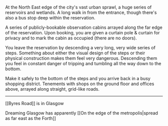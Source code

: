 At the North East edge of the city's vast urban sprawl, a huge series of reservoirs and wetlands. A long walk in from the entrance, though there's also a bus stop deep within the reservation.

A series of publicly-bookable observation cabins arrayed along the far edge of the reservation. Upon booking, you are given a curtain pole & curtain for privacy and to mark the cabin as occupied (there are no doors).

You leave the reservation by descending a very long, very wide series of steps. Something about either the visual design of the steps or their physical construction makes them feel very dangerous. Descending them you feel in constant danger of tripping and tumbling all the way down to the bottom.

Make it safely to the bottom of the steps and you arrive back in a busy shopping district. Tenements with shops on the ground floor and offices above, arrayed along straight, grid-like roads.

---

[[Byres Road]] is in Glasgow

Dreaming Glasgow has apparently [[On the edge of the metropolis|spread as far east as the Forth]]